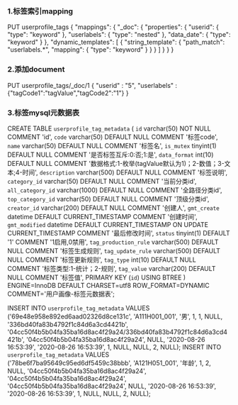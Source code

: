 
### 1.标签索引mapping
PUT userprofile_tags
{
  "mappings": {
    "_doc": {
      "properties": {
        "userid": {
          "type": "keyword"
        },
        "userlabels": {
          "type": "nested"
        },
        "data_date": {
          "type": "keyword"
        }
      },
      "dynamic_templates": [
        {
          "string_template": {
            "path_match": "userlabels.*",
            "mapping": {
              "type": "keyword"
            }
          }
        }
      ]
    }
  }
}

### 2.添加document
PUT userprofile_tags/_doc/1
{
    "userid" : "5",
    "userlabels" : {"tagCode1":"tagValue","tagCode2":"1"}
}

### 3.标签mysql元数据表
CREATE TABLE `userprofile_tag_metadata` (
  `id` varchar(50) NOT NULL COMMENT 'id',
  `code` varchar(50) DEFAULT NULL COMMENT '标签code',
  `name` varchar(50) DEFAULT NULL COMMENT '标签名',
  `is_mutex` tinyint(1) DEFAULT NULL COMMENT '是否标签互斥:0:否;1:是',
  `data_format` int(10) DEFAULT NULL COMMENT '数据格式:1-枚举(tagValue默认为1)；2-数值；3-文本;4-时间',
  `description` varchar(500) DEFAULT NULL COMMENT '标签说明',
  `category_id` varchar(50) DEFAULT NULL COMMENT '当前分类id',
  `all_category_id` varchar(1000) DEFAULT NULL COMMENT '全路径分类id',
  `top_category_id` varchar(50) DEFAULT NULL COMMENT '顶级分类id',
  `creator_id` varchar(200) DEFAULT NULL COMMENT '创建人',
  `gmt_create` datetime DEFAULT CURRENT_TIMESTAMP COMMENT '创建时间',
  `gmt_modified` datetime DEFAULT CURRENT_TIMESTAMP ON UPDATE CURRENT_TIMESTAMP COMMENT '最后修改时间',
  `status` tinyint(1) DEFAULT '1' COMMENT '1启用,0禁用',
  `tag_production_rule` varchar(500) DEFAULT NULL COMMENT '标签生成规则',
  `tag_update_rule` varchar(500) DEFAULT NULL COMMENT '标签更新规则',
  `tag_type` int(10) DEFAULT NULL COMMENT '标签类型:1-统计；2-规则',
  `tag_value` varchar(200) DEFAULT NULL COMMENT '标签值',
  PRIMARY KEY (`id`) USING BTREE
) ENGINE=InnoDB DEFAULT CHARSET=utf8 ROW_FORMAT=DYNAMIC COMMENT='用户画像-标签元数据表';

INSERT INTO `userprofile_tag_metadata` VALUES ('69e48e958e892ed6aad02326d8ce131c', 'A111H001_001', '男', 1, 1, NULL, '336bd40fa83b4792f1c84d6a3cd4421b', '04cc50f4b5b04fa35ba16d8ac4f29a24/336bd40fa83b4792f1c84d6a3cd4421b', '04cc50f4b5b04fa35ba16d8ac4f29a24', NULL, '2020-08-26 16:53:39', '2020-08-26 16:53:39', 1, NULL, NULL, 2, NULL);
INSERT INTO `userprofile_tag_metadata` VALUES ('78be6f7ba95649c95ed6df5459c38bbb', 'A121H051_001', '年龄', 1, 2, NULL, '04cc50f4b5b04fa35ba16d8ac4f29a24', '04cc50f4b5b04fa35ba16d8ac4f29a24', '04cc50f4b5b04fa35ba16d8ac4f29a24', NULL, '2020-08-26 16:53:39', '2020-08-26 16:53:39', 1, NULL, NULL, 2, NULL);
